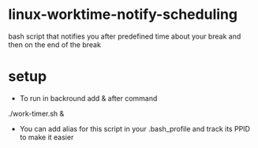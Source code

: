 # linux-worktime-notify-scheduling
bash script that notifies you after predefined time about your break and then on the end of the break

# setup
- To run in backround add & after command

./work-timer.sh &

- You can add alias for this script in your .bash_profile and track its PPID to make it easier

